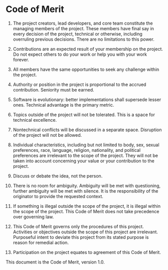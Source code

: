 # Code of Merit

1. The project creators, lead developers, and core team constitute
the managing members of the project. These members have final say in every
decision of the project, technical or otherwise, including overruling
previous decisions. There are no limitations to this power.

2. Contributions are an expected result of your membership on the project.
Do not expect others to do your work or help you with your work forever.

3. All members have the same opportunities to seek any challenge
within the project.

4. Authority or position in the project is proportional
to the accrued contribution. Seniority must be earned.

5. Software is evolutionary: better implementations shall supersede lesser
ones. Technical advantage is the primary metric.

6. Topics outside of the project
will not be tolerated. This is a space for technical excellence.

7. Nontechnical conflicts will be discussed in a separate space. Disruption
of the project will not be allowed.

8. Individual characteristics, including but not limited to
body, sex, sexual preferences, race, language, religion, nationality,
and political preferences are irrelevant to the scope of the project.
They will not be taken into account concerning your value or
your contribution to the project.

9. Discuss or debate the idea, not the person.

10. There is no room for ambiguity. Ambiguity will be met with questioning,
further ambiguity will be met with silence. It is the responsibility
of the originator to provide the requested context.

11. If something is illegal outside the scope of the project, it is illegal
within the scope of the project. This Code of Merit does not take precedence
over governing law.

12. This Code of Merit governs only the procedures of this project.
Activities or objectives outside the scope of this project are irrelevant.
Purposeful intent to deviate this project from its stated purpose
is reason for remedial action.

13. Participation on the project equates to agreement of this Code of Merit.

This document is the Code of Merit, version 1.0.
